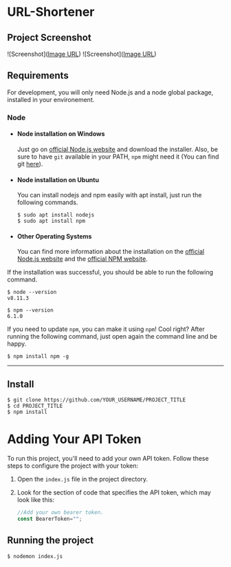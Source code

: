 # URL-Shortener

## Project Screenshot

![Screenshot]([Image URL](https://github.com/poojaindulkar/URL-Shortener/blob/main/img/img1.png?raw=true))
![Screenshot]([Image URL](https://github.com/poojaindulkar/URL-Shortener/blob/main/img/img2.png?raw=true))

## Requirements

For development, you will only need Node.js and a node global package, installed in your environement.

### Node
- #### Node installation on Windows

  Just go on [official Node.js website](https://nodejs.org/) and download the installer.
Also, be sure to have `git` available in your PATH, `npm` might need it (You can find git [here](https://git-scm.com/)).

- #### Node installation on Ubuntu

  You can install nodejs and npm easily with apt install, just run the following commands.

      $ sudo apt install nodejs
      $ sudo apt install npm

- #### Other Operating Systems
  You can find more information about the installation on the [official Node.js website](https://nodejs.org/) and the [official NPM website](https://npmjs.org/).

If the installation was successful, you should be able to run the following command.

    $ node --version
    v8.11.3

    $ npm --version
    6.1.0

If you need to update `npm`, you can make it using `npm`! Cool right? After running the following command, just open again the command line and be happy.

    $ npm install npm -g


---

## Install

    $ git clone https://github.com/YOUR_USERNAME/PROJECT_TITLE
    $ cd PROJECT_TITLE
    $ npm install

# Adding Your API Token

To run this project, you'll need to add your own API token. Follow these steps to configure the project with your token:

1. Open the `index.js` file in the project directory.

2. Look for the section of code that specifies the API token, which may look like this:

   ```javascript
   //Add your own bearer token.
   const BearerToken="";

## Running the project

    $ nodemon index.js

## 

